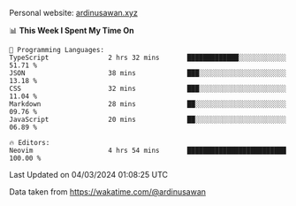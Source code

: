 Personal website: [ardinusawan.xyz](https://ardinusawan.xyz)

<!--START_SECTION:waka-->
📊 **This Week I Spent My Time On** 

```text
💬 Programming Languages: 
TypeScript               2 hrs 32 mins       █████████████░░░░░░░░░░░░   51.71 % 
JSON                     38 mins             ███░░░░░░░░░░░░░░░░░░░░░░   13.18 % 
CSS                      32 mins             ███░░░░░░░░░░░░░░░░░░░░░░   11.04 % 
Markdown                 28 mins             ██░░░░░░░░░░░░░░░░░░░░░░░   09.76 % 
JavaScript               20 mins             ██░░░░░░░░░░░░░░░░░░░░░░░   06.89 % 

🔥 Editors: 
Neovim                   4 hrs 54 mins       █████████████████████████   100.00 % 
```


 Last Updated on 04/03/2024 01:08:25 UTC
<!--END_SECTION:waka-->
Data taken from https://wakatime.com/@ardinusawan
